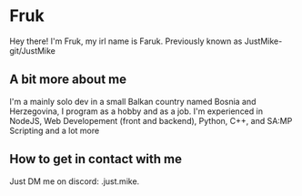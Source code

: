 # Fruk

Hey there! I'm Fruk, my irl name is Faruk. Previously known as JustMike-git/JustMike

## A bit more about me

I'm a mainly solo dev in a small Balkan country named Bosnia and Herzegovina, I program as a hobby and as a job. I'm experienced in NodeJS, Web Developement (front and backend), Python, C++, and SA:MP Scripting and a lot more

## How to get in contact with me

Just DM me on discord: .just.mike.
